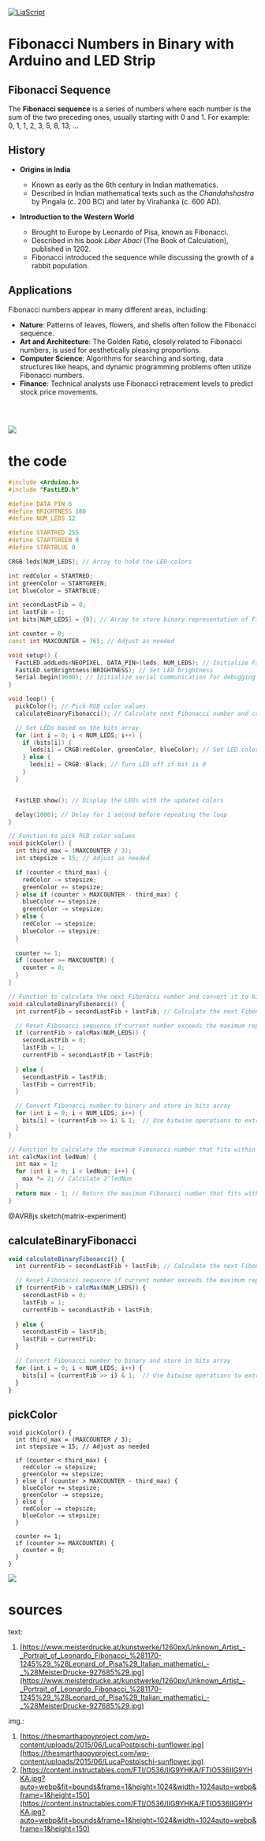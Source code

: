 


<!--


import: https://raw.githubusercontent.com/liaTemplates/AVR8js/main/README.md

-->

[![LiaScript](https://raw.githubusercontent.com/LiaScript/LiaScript/master/badges/course.svg)](https://liascript.github.io/course/?https://raw.githubusercontent.com/Amatetzu/LED_FIB/main/fibthe2th.md#1)

# Fibonacci Numbers in Binary with Arduino and LED Strip


## Fibonacci Sequence
The **Fibonacci sequence** is a series of numbers where each number is the sum of the two preceding ones, usually starting with 0 and 1. For example: 0, 1, 1, 2, 3, 5, 8, 13, ...

## History
- **Origins in India**
  - Known as early as the 6th century in Indian mathematics.
  - Described in Indian mathematical texts such as the *Chandahshastra* by Pingala (c. 200 BC) and later by Virahanka (c. 600 AD).

 

- **Introduction to the Western World**
  - Brought to Europe by Leonardo of Pisa, known as Fibonacci.
  - Described in his book *Liber Abaci* (The Book of Calculation), published in 1202.
  - Fibonacci introduced the sequence while discussing the growth of a rabbit population.


## Applications
Fibonacci numbers appear in many different areas, including:

- **Nature**: Patterns of leaves, flowers, and shells often follow the Fibonacci sequence.
- **Art and Architecture**: The Golden Ratio, closely related to Fibonacci numbers, is used for aesthetically pleasing proportions.
- **Computer Science**: Algorithms for searching and sorting, data structures like heaps, and dynamic programming problems often utilize Fibonacci numbers.
- **Finance**: Technical analysts use Fibonacci retracement levels to predict stock price movements.

<br>

![](https://thesmarthappyproject.com/wp-content/uploads/2015/06/LucaPostpischi-sunflower.jpg)
---

# the code
<div id="matrix-experiment">
<wokwi-neopixel-matrix pin="6" cols="12" rows="1"></wokwi-neopixel-matrix>
<span id="simulation-time"></span>
</div>

```fibbo.cpp             Automata
#include <Arduino.h>
#include "FastLED.h"

#define DATA_PIN 6
#define BRIGHTNESS 180
#define NUM_LEDS 12

#define STARTRED 255
#define STARTGREEN 0
#define STARTBLUE 0

CRGB leds[NUM_LEDS]; // Array to hold the LED colors

int redColor = STARTRED;
int greenColor = STARTGREEN;
int blueColor = STARTBLUE;

int secondLastFib = 0;
int lastFib = 1;
int bits[NUM_LEDS] = {0}; // Array to store binary representation of Fibonacci sequence

int counter = 0;
const int MAXCOUNTER = 765; // Adjust as needed

void setup() {
  FastLED.addLeds<NEOPIXEL, DATA_PIN>(leds, NUM_LEDS); // Initialize FastLED library with NEOPIXEL type and LED data pin
  FastLED.setBrightness(BRIGHTNESS); // Set LED brightness
  Serial.begin(9600); // Initialize serial communication for debugging
}

void loop() {
  pickColor(); // Pick RGB color values
  calculateBinaryFibonacci(); // Calculate next Fibonacci number and convert it to binary

  // Set LEDs based on the bits array
  for (int i = 0; i < NUM_LEDS; i++) {
    if (bits[i]) {
      leds[i] = CRGB(redColor, greenColor, blueColor); // Set LED color to random RGB values
    } else {
      leds[i] = CRGB::Black; // Turn LED off if bit is 0
    }
  }


  FastLED.show(); // Display the LEDs with the updated colors

  delay(1000); // Delay for 1 second before repeating the loop
}

// Function to pick RGB color values
void pickColor() {
  int third_max = (MAXCOUNTER / 3);
  int stepsize = 15; // Adjust as needed

  if (counter < third_max) {
    redColor -= stepsize;
    greenColor += stepsize;
  } else if (counter > MAXCOUNTER - third_max) {
    blueColor += stepsize;
    greenColor -= stepsize;
  } else {
    redColor -= stepsize;
    blueColor -= stepsize;
  }
  
  counter += 1;
  if (counter >= MAXCOUNTER) {
    counter = 0;
  }
}

// Function to calculate the next Fibonacci number and convert it to binary
void calculateBinaryFibonacci() {
  int currentFib = secondLastFib + lastFib; // Calculate the next Fibonacci number

  // Reset Fibonacci sequence if current number exceeds the maximum representable by NUM_LEDS bits
  if (currentFib > calcMax(NUM_LEDS)) {
    secondLastFib = 0;
    lastFib = 1;
    currentFib = secondLastFib + lastFib;
    
  } else {
    secondLastFib = lastFib;
    lastFib = currentFib;
  }

  // Convert Fibonacci number to binary and store in bits array
  for (int i = 0; i < NUM_LEDS; i++) {
    bits[i] = (currentFib >> i) & 1;  // Use bitwise operations to extract each bit of the Fibonacci number
  }
}

// Function to calculate the maximum Fibonacci number that fits within NUM_LEDS bits
int calcMax(int ledNum) {
  int max = 1;
  for (int i = 0; i < ledNum; i++) {
    max *= 2; // Calculate 2^ledNum
  }
  return max - 1; // Return the maximum Fibonacci number that fits within NUM_LEDS bits (2^ledNum - 1)
}


```
@AVR8js.sketch(matrix-experiment)

## calculateBinaryFibonacci

```js
void calculateBinaryFibonacci() {
  int currentFib = secondLastFib + lastFib; // Calculate the next Fibonacci number

  // Reset Fibonacci sequence if current number exceeds the maximum representable by NUM_LEDS bits
  if (currentFib > calcMax(NUM_LEDS)) {
    secondLastFib = 0;
    lastFib = 1;
    currentFib = secondLastFib + lastFib;
    
  } else {
    secondLastFib = lastFib;
    lastFib = currentFib;
  }

  // Convert Fibonacci number to binary and store in bits array
  for (int i = 0; i < NUM_LEDS; i++) {
    bits[i] = (currentFib >> i) & 1;  // Use bitwise operations to extract each bit of the Fibonacci number
  }
}
```

## pickColor

```
void pickColor() {
  int third_max = (MAXCOUNTER / 3);
  int stepsize = 15; // Adjust as needed

  if (counter < third_max) {
    redColor -= stepsize;
    greenColor += stepsize;
  } else if (counter > MAXCOUNTER - third_max) {
    blueColor += stepsize;
    greenColor -= stepsize;
  } else {
    redColor -= stepsize;
    blueColor -= stepsize;
  }
  
  counter += 1;
  if (counter >= MAXCOUNTER) {
    counter = 0;
  }
}

```
![](https://content.instructables.com/FTI/O536/IIG9YHKA/FTIO536IIG9YHKA.jpg?auto=webp&fit=bounds&frame=1&height=1024&width=1024auto=webp&frame=1&height=150)

<!---
## Problems
```
void pickColor() {
  int third_max = MAXCOUNTER / 3;
  int stepsize = 15; // Adjust as needed

  if (counter < third_max) {
    redColor -= stepsize;
    greenColor += stepsize;
  } else if (counter > MAXCOUNTER - third_max) {
    redColor += stepsize;
    blueColor -= stepsize;
  } else {
    greenColor -= stepsize;
    blueColor += stepsize;
  }
  
  counter += 1;
  if (counter >= MAXCOUNTER) {
    counter = 0;
  }
}
```
-->
# sources

text: 

1. [https://www.meisterdrucke.at/kunstwerke/1260px/Unknown_Artist_-_Portrait_of_Leonardo_Fibonacci_%281170-1245%29_%28Leonard_of_Pisa%29_Italian_mathematici_-_%28MeisterDrucke-927685%29.jpg](https://www.meisterdrucke.at/kunstwerke/1260px/Unknown_Artist_-_Portrait_of_Leonardo_Fibonacci_%281170-1245%29_%28Leonard_of_Pisa%29_Italian_mathematici_-_%28MeisterDrucke-927685%29.jpg)

img.: 

1. [https://thesmarthappyproject.com/wp-content/uploads/2015/06/LucaPostpischi-sunflower.jpg](https://thesmarthappyproject.com/wp-content/uploads/2015/06/LucaPostpischi-sunflower.jpg)
2. [https://content.instructables.com/FTI/O536/IIG9YHKA/FTIO536IIG9YHKA.jpg?auto=webp&fit=bounds&frame=1&height=1024&width=1024auto=webp&frame=1&height=150](https://content.instructables.com/FTI/O536/IIG9YHKA/FTIO536IIG9YHKA.jpg?auto=webp&fit=bounds&frame=1&height=1024&width=1024auto=webp&frame=1&height=150)
